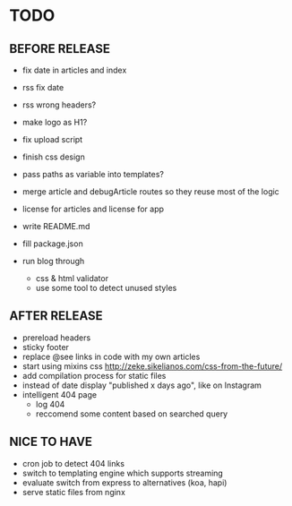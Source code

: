# TODO

## BEFORE RELEASE
- fix date in articles and index
- rss fix date
- rss wrong headers?
- make logo as H1?
- fix upload script
- finish css design
- pass paths as variable into templates?
- merge article and debugArticle routes so they reuse most of the logic

- license for articles and license for app
- write README.md
- fill package.json
- run blog through
  - css & html validator
  - use some tool to detect unused styles

## AFTER RELEASE
- prereload headers
- sticky footer
- replace @see links in code with my own articles
- start using mixins css http://zeke.sikelianos.com/css-from-the-future/
- add compilation process for static files
- instead of date display "published x days ago", like on Instagram
- intelligent 404 page
  - log 404
  - reccomend some content based on searched query

## NICE TO HAVE
- cron job to detect 404 links
- switch to templating engine which supports streaming
- evaluate switch from express to alternatives (koa, hapi)
- serve static files from nginx
